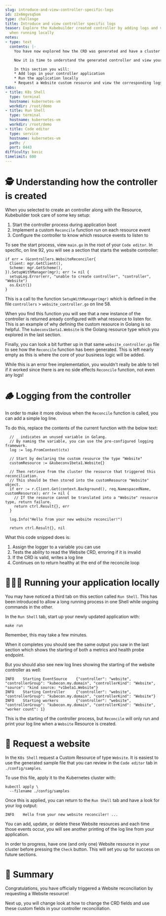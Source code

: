 ```yaml
---
slug: introduce-and-view-controller-specific-logs
id: z2x6mgvsq5om
type: challenge
title: Introduce and view controller specific logs
teaser: Explore the Kubebuilder created controller by adding logs and viewing them
  when running locally
notes:
- type: text
  contents: |-
    You have now explored how the CRD was generated and have a cluster that knows about your Website custom resources kind.

    Now it is time to understand the generated controller and view your application respond to a request for a Website custom resource.

    In this section you will:
    * Add logs in your controller application
    * Run the application locally
    * Request a Website custom resource and view the corresponding logs
tabs:
- title: K8s Shell
  type: terminal
  hostname: kubernetes-vm
  workdir: /root/demo
- title: Run Shell
  type: terminal
  hostname: kubernetes-vm
  workdir: /root/demo
- title: Code editor
  type: service
  hostname: kubernetes-vm
  path: /
  port: 8443
difficulty: basic
timelimit: 600
---
```


🕵️ Understanding how the controller is created
==============

When you selected to create an controller along with the Resource, Kubebuilder took care of some key setup:

1. Start the controller process during application boot
1. Implement a custom `Reconcile` function run on each resource event
1. Configure the controller to know which resource events to listen to

To see the start process, view `main.go` in the root of your `Code editor`. In specific, on line 92, you will see a section that starts the website controller:

```
if err = (&controllers.WebsiteReconciler{
  Client: mgr.GetClient(),
  Scheme: mgr.GetScheme(),
}).SetupWithManager(mgr); err != nil {
  setupLog.Error(err, "unable to create controller", "controller", "Website")
  os.Exit(1)
}
```

This is a call to the function `SetupWithManager(mgr)` which is defined in the file `controllers` > `website_controller.go` on line 58.

When you find this function you will see that a new instance of the controller is returned aready configured with what resource to listen for. This is an example of why defining the custom resource in Golang is so helpful. The `kubeconv1beta1.Website` is the Golang resource type which you explored in the last section.

Finally, you can look a bit further up in that same `website_controller.go` file to see how the `Reconcile` function has been generated. This is left nearly empty as this is where the core of your business logic will be added.

While this is an error free implementation, you wouldn't really be able to tell if it worked since there is are no side effects `Reconcile` function, not even any logs!

🪵 Logging from the controller
==============

In order to make it more obvious when the `Reconcile` function is called, you can add a simple log line.

To do this, replace the contents of the current function with the below text:

```
  // _ indicates an unused variable in Golang.
  // By naming the variable, you can use the pre-configured logging framework.
  log := log.FromContext(ctx)

  // Start by declaring the custom resource the type "Website"
  customResource := &kubeconv1beta1.Website{}

  // Then retrieve from the cluster the resource that triggered this reconciliation.
  // This should be then stored into the customResource "Website" object.
  if err := r.Client.Get(context.Background(), req.NamespacedName, customResource); err != nil {
    // If the resource cannot be translated into a "Website" resource type, return failure.
    return ctrl.Result{}, err
  }

  log.Info("Hello from your new website reconciler!")

  return ctrl.Result{}, nil
```

What this code snipped does is:

1. Assign the logger to a variable you can use
1. Tests the ability to read the Website CRD, erroring if it is invalid
1. If the CRD is valid, writes a log line
1. Continues on to return healthy at the end of the reconcile loop


🏃🏿‍♀️ Running your application locally
==============

You may have noticed a third tab on this section called `Run Shell`. This has been introduced to allow a long running process in one Shell while ongoing commands in the other.

In the `Run Shell` tab, start up your newly updated application with:

```
make run
```

Remember, this may take a few minutes.

When it completes you should see the same output you saw in the last section which shows the starting of both a metrics and health probe endpoint.

But you should also see new log lines showing the starting of the website controller as well:

```
INFO    Starting EventSource    {"controller": "website", "controllerGroup": "kubecon.my.domain", "controllerKind": "Website", "source": "kind source: *v1beta1.Website"}
INFO    Starting Controller     {"controller": "website", "controllerGroup": "kubecon.my.domain", "controllerKind": "Website"}
INFO    Starting workers        {"controller": "website", "controllerGroup": "kubecon.my.domain", "controllerKind": "Website", "worker count": 1}
```

This is the starting of the controller process, but `Reconcile` will only run and print your log line when a `Website` Resource is created.

👀 Request a website
==============

In the `K8s Shell` request a Custom Resource of type `Website`. It is easiest to use the generated sample file that you can review in the `Code editor` tab in `./config/samples`.

To use this file, apply it to the Kubernetes cluster with:

```
kubectl apply \
  --filename ./config/samples
```

Once this is applied, you can return to the `Run Shell` tab and have a look for your log output:

```
INFO    Hello from your new website reconciler! ...
```

You can add, update, or delete these Website resources and each time those events occur, you will see another printing of the log line from your application.

In order to progress, have one (and only one) Website resource in your cluster before pressing the `Check` button. This will set you up for success on future sections.

📕 Summary
==============

Congratulations, you have officially triggered a Website reconciliation by requesting a Website resource!

Next up, you will change look at how to change the CRD fields and use these custom fields in your controller reconciliation.
